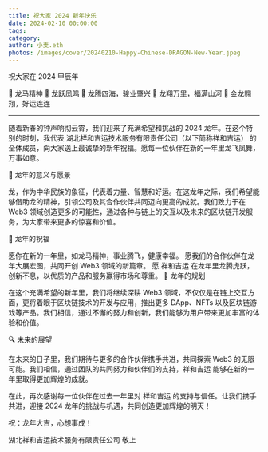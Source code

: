 ```yaml
---
title: 祝大家 2024 新年快乐
date: 2024-02-10 00:00:00
tags:
category:
author: 小麦.eth
photos: /images/cover/20240210-Happy-Chinese-DRAGON-New-Year.jpeg
---
```


祝大家在 2024 甲辰年

🐲 龙马精神
🐲 龙跃凤鸣
🐲 龙腾四海，骏业肇兴
🐲 龙翔万里，福满山河
🐲 金龙翱翔，好运连连
<!-- more -->

---

随着新春的钟声响彻云霄，我们迎来了充满希望和挑战的 2024 龙年。在这个特别的时刻，我代表 湖北祥和吉运技术服务有限责任公司（以下简称祥和吉运） 的全体成员，向大家送上最诚挚的新年祝福。愿每一位伙伴在新的一年里龙飞凤舞，万事如意。

🐲 龙年的意义与愿景

龙，作为中华民族的象征，代表着力量、智慧和好运。在这龙年之际，我们希望能够借助龙的精神，引领公司及其合作伙伴共同迈向更高的成就。我们致力于在 Web3 领域创造更多的可能性，通过各种与链上的交互以及未来的区块链开发服务，为大家带来更多的惊喜和价值。

🎉 龙年的祝福

愿你在新的一年里，如龙马精神，事业腾飞，健康幸福。
愿我们的合作伙伴在龙年大展宏图，共同开创 Web3 领域的新篇章。
愿 祥和吉运 在龙年里龙腾虎跃，创新不息，以优质的产品和服务赢得市场和尊重。
🌟 龙年的规划

在这个充满希望的新年里，我们将继续深耕 Web3 领域，不仅仅是在链上交互方面，更将着眼于区块链技术的开发与应用，推出更多 DApp、NFTs 以及区块链游戏等产品。我们相信，通过不懈的努力和创新，我们能够为用户带来更加丰富的体验和价值。

🔍 未来的展望

在未来的日子里，我们期待与更多的合作伙伴携手共进，共同探索 Web3 的无限可能。我们相信，通过团队的共同努力和伙伴们的支持，祥和吉运 能够在新的一年里取得更加辉煌的成就。

在此，再次感谢每一位伙伴在过去一年里对 祥和吉运 的支持与信任。让我们携手共进，迎接 2024 龙年的挑战与机遇，共同创造更加辉煌的明天！

祝：龙年大吉，心想事成！

湖北祥和吉运技术服务有限责任公司 敬上